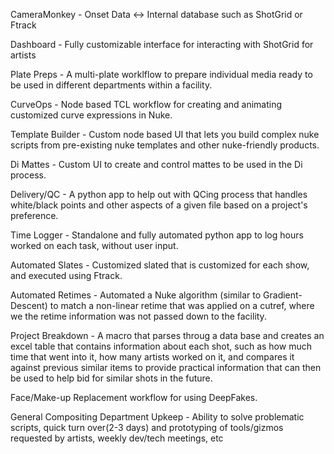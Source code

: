 
CameraMonkey      - Onset Data <-> Internal database such as ShotGrid or Ftrack

Dashboard         - Fully customizable interface for interacting with ShotGrid for artists

Plate Preps       - A multi-plate worklflow to prepare individual media ready to be used in different departments within a facility.

CurveOps          - Node based TCL workflow for creating and animating customized curve expressions in Nuke. 

Template Builder  - Custom node based UI that lets you build complex nuke scripts from pre-existing nuke templates and other nuke-friendly products.

Di Mattes         - Custom UI to create and control mattes to be used in the Di process.

Delivery/QC       - A python app to help out with QCing process that handles white/black points and other aspects of a given file based on a project's preference.

Time Logger       - Standalone and fully automated python app to log hours worked on each task, without user input.  

Automated Slates  - Customized slated that is customized for each show, and executed using Ftrack.

Automated Retimes - Automated a Nuke algorithm (similar to Gradient-Descent) to match a non-linear retime that was applied on a cutref, where we the retime information was not passed down to the facility.

Project Breakdown - A macro that parses throug a data base and creates an excel table that contains information about each shot, such as how much time that went into it, how many artists worked on it, and compares it against previous similar items to provide practical information that can then be used to help bid for similar shots in the future.

Face/Make-up Replacement workflow for using DeepFakes.

General Compositing Department Upkeep - Ability to solve problematic scripts, quick turn over(2-3 days) and prototyping of tools/gizmos requested by artists, weekly dev/tech meetings, etc
